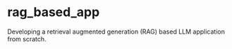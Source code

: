 # rag_based_app
Developing a retrieval augmented generation (RAG) based LLM application from scratch.
